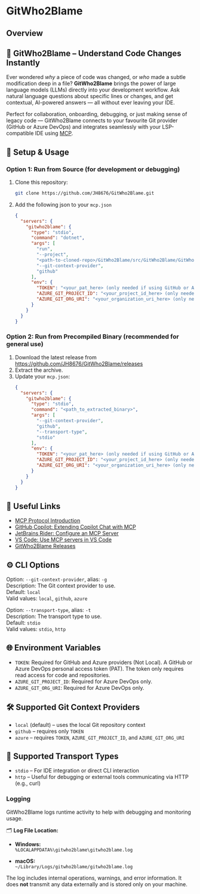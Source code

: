 # GitWho2Blame

## Overview

## 🧠 GitWho2Blame – Understand Code Changes Instantly

Ever wondered *why* a piece of code was changed, or *who* made a subtle modification deep in a file? **GitWho2Blame** brings the power of large language models (LLMs) directly into your development workflow. Ask natural language questions about specific lines or changes, and get contextual, AI-powered answers — all without ever leaving your IDE.

Perfect for collaboration, onboarding, debugging, or just making sense of legacy code — GitWho2Blame connects to your favourite Git provider (GitHub or Azure DevOps) and integrates seamlessly with your LSP-compatible IDE using [MCP](https://modelcontextprotocol.io/introduction).

## 🔧 Setup & Usage

### Option 1: Run from Source (for development or debugging)

1. Clone this repository:
    ```bash
    git clone https://github.com/JH8676/GitWho2Blame.git
    ```
2. Add the following json to your `mcp.json`
    ```json
    {
      "servers": {
        "gitwho2blame": {
          "type": "stdio",
          "command": "dotnet",
          "args": [
            "run",
            "--project",
            "<path-to-cloned-repo>/GitWho2Blame/src/GitWho2Blame/GitWho2Blame.csproj",
            "--git-context-provider",
            "github"
          ],
          "env": {
            "TOKEN": "<your_pat_here> (only needed if using GitHub or Azure DevOps context providers)",
            "AZURE_GIT_PROJECT_ID": "<your_project_id_here> (only needed for Azure DevOps)",
            "AZURE_GIT_ORG_URI": "<your_organization_uri_here> (only needed for Azure DevOps)"
          }
        }
      }
    }
    ```

### Option 2: Run from Precompiled Binary (recommended for general use)

1. Download the latest release from https://github.com/JH8676/GitWho2Blame/releases
2. Extract the archive.
3. Update your `mcp.json`:
    ```json
    {
      "servers": {
        "gitwho2blame": {
          "type": "stdio",
          "command": "<path_to_extracted_binary>",
          "args": [
            "--git-context-provider",
            "github",
            "--transport-type",
            "stdio"
          ],
          "env": {
            "TOKEN": "<your_pat_here> (only needed if using GitHub or Azure DevOps context providers)",
            "AZURE_GIT_PROJECT_ID": "<your_project_id_here> (only needed if using Azure)",
            "AZURE_GIT_ORG_URI": "<your_organization_uri_here> (only needed if using Azure)"
          }
        }
      }
    }
    ```

## 🔗 Useful Links

- [MCP Protocol Introduction](https://modelcontextprotocol.io/introduction)
- [GitHub Copilot: Extending Copilot Chat with MCP](https://docs.github.com/en/copilot/how-tos/context/model-context-protocol/extending-copilot-chat-with-mcp)
- [JetBrains Rider: Configure an MCP Server](https://www.jetbrains.com/help/ai-assistant/configure-an-mcp-server.html)
- [VS Code: Use MCP servers in VS Code](https://code.visualstudio.com/docs/copilot/chat/mcp-servers)
- [GitWho2Blame Releases](https://github.com/JH8676/GitWho2Blame/releases)

## ⚙️ CLI Options

Option: `--git-context-provider`, alias: `-g`  
Description: The Git context provider to use.  
Default: `local`  
Valid values: `local`, `github`, `azure`

Option: `--transport-type`, alias: `-t`  
Description: The transport type to use.  
Default: `stdio`  
Valid values: `stdio`, `http`

## 🌐 Environment Variables

- `TOKEN`: Required for GitHub and Azure providers (Not Local). A GitHub or Azure DevOps personal access token (PAT). The token only requires read access for code and repositories.
- `AZURE_GIT_PROJECT_ID`: Required for Azure DevOps only.
- `AZURE_GIT_ORG_URI`: Required for Azure DevOps only.

## 🛠 Supported Git Context Providers

- `local` (default) – uses the local Git repository context
- `github` – requires only `TOKEN`
- `azure` – requires `TOKEN`, `AZURE_GIT_PROJECT_ID`, and `AZURE_GIT_ORG_URI`

## 🔌 Supported Transport Types

- `stdio` – For IDE integration or direct CLI interaction
- `http` – Useful for debugging or external tools communicating via HTTP (e.g., curl)

### Logging

GitWho2Blame logs runtime activity to help with debugging and monitoring usage.

🗂️ **Log File Location:**

- **Windows:**  
  `%LOCALAPPDATA%\gitwho2blame\gitwho2blame.log`

- **macOS:**  
  `~/Library/Logs/gitwho2blame/gitwho2blame.log`

The log includes internal operations, warnings, and error information. It does **not** transmit any data externally and is stored only on your machine.